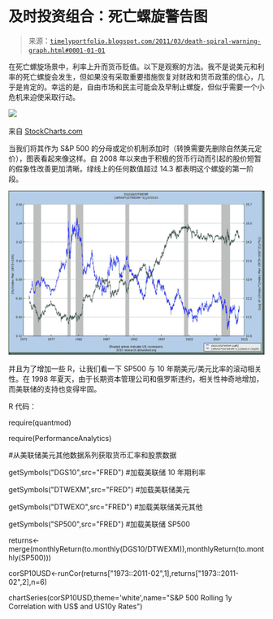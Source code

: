 <!--yml

category: 未分类

date: 2024-05-18 15:20:12

-->

# 及时投资组合：死亡螺旋警告图

> 来源：[`timelyportfolio.blogspot.com/2011/03/death-spiral-warning-graph.html#0001-01-01`](http://timelyportfolio.blogspot.com/2011/03/death-spiral-warning-graph.html#0001-01-01)

在死亡螺旋场景中，利率上升而货币贬值。以下是观察的方法。我不是说美元和利率的死亡螺旋会发生，但如果没有采取重要措施恢复对财政和货币政策的信心，几乎是肯定的。幸运的是，自由市场和民主可能会及早制止螺旋，但似乎需要一个小危机来迫使采取行动。

![](http://stockcharts.com/h-sc/ui?s=%24tnx:%24usd&p=m&st=1990-01-01&en=(today)&id=p76537466593)

来自 [StockCharts.com](http://stockcharts.com/h-sc/ui?s=%24tnx:%24usd&p=m&st=1990-01-01&en=(today)&id=p76537466593)

当我们将其作为 S&P 500 的分母或定价机制添加时（转换需要先删除自然美元定价），图表看起来像这样。自 2008 年以来由于积极的货币行动而引起的股价短暂的假象性改善更加清晰。绿线上的任何数值超过 14.3 都表明这个螺旋的第一阶段。

![fed fred rates dollar sp500](img/9c13e54170ef26d3b5c7d10afd735952.png "fed fred rates dollar sp500")

并且为了增加一些 R，让我们看一下 SP500 与 10 年期美元/美元比率的滚动相关性。在 1998 年夏天，由于长期资本管理公司和俄罗斯违约，相关性神奇地增加，而美联储的支持也变得牢固。

R 代码：

require(quantmod)

require(PerformanceAnalytics)

#从美联储美元其他数据系列获取货币汇率和股票数据

getSymbols("DGS10",src="FRED") #加载美联储 10 年期利率

getSymbols("DTWEXM",src="FRED") #加载美联储美元

getSymbols("DTWEXO",src="FRED") #加载美联储美元其他

getSymbols("SP500",src="FRED") #加载美联储 SP500

returns<-merge(monthlyReturn(to.monthly(DGS10/DTWEXM)),monthlyReturn(to.monthly(SP500)))

corSP10USD<-runCor(returns["1973::2011-02",1],returns["1973::2011-02",2],n=6)

chartSeries(corSP10USD,theme='white',name="S&P 500 Rolling 1y Correlation with US$ and US10y Rates")
